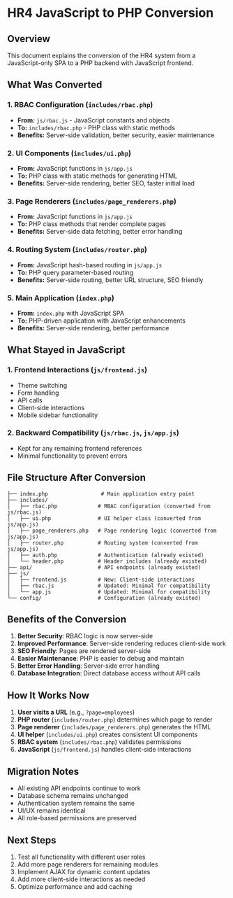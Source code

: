 # HR4 JavaScript to PHP Conversion

## Overview

This document explains the conversion of the HR4 system from a JavaScript-only SPA to a PHP backend with JavaScript frontend.

## What Was Converted

### 1. RBAC Configuration (`includes/rbac.php`)

- **From:** `js/rbac.js` - JavaScript constants and objects
- **To:** `includes/rbac.php` - PHP class with static methods
- **Benefits:** Server-side validation, better security, easier maintenance

### 2. UI Components (`includes/ui.php`)

- **From:** JavaScript functions in `js/app.js`
- **To:** PHP class with static methods for generating HTML
- **Benefits:** Server-side rendering, better SEO, faster initial load

### 3. Page Renderers (`includes/page_renderers.php`)

- **From:** JavaScript functions in `js/app.js`
- **To:** PHP class methods that render complete pages
- **Benefits:** Server-side data fetching, better error handling

### 4. Routing System (`includes/router.php`)

- **From:** JavaScript hash-based routing in `js/app.js`
- **To:** PHP query parameter-based routing
- **Benefits:** Server-side routing, better URL structure, SEO friendly

### 5. Main Application (`index.php`)

- **From:** `index.php` with JavaScript SPA
- **To:** PHP-driven application with JavaScript enhancements
- **Benefits:** Server-side rendering, better performance

## What Stayed in JavaScript

### 1. Frontend Interactions (`js/frontend.js`)

- Theme switching
- Form handling
- API calls
- Client-side interactions
- Mobile sidebar functionality

### 2. Backward Compatibility (`js/rbac.js`, `js/app.js`)

- Kept for any remaining frontend references
- Minimal functionality to prevent errors

## File Structure After Conversion

```
├── index.php                 # Main application entry point
├── includes/
│   ├── rbac.php             # RBAC configuration (converted from js/rbac.js)
│   ├── ui.php               # UI helper class (converted from js/app.js)
│   ├── page_renderers.php   # Page rendering logic (converted from js/app.js)
│   ├── router.php           # Routing system (converted from js/app.js)
│   ├── auth.php             # Authentication (already existed)
│   └── header.php           # Header includes (already existed)
├── api/                     # API endpoints (already existed)
├── js/
│   ├── frontend.js          # New: Client-side interactions
│   ├── rbac.js              # Updated: Minimal for compatibility
│   └── app.js               # Updated: Minimal for compatibility
└── config/                  # Configuration (already existed)
```

## Benefits of the Conversion

1. **Better Security**: RBAC logic is now server-side
2. **Improved Performance**: Server-side rendering reduces client-side work
3. **SEO Friendly**: Pages are rendered server-side
4. **Easier Maintenance**: PHP is easier to debug and maintain
5. **Better Error Handling**: Server-side error handling
6. **Database Integration**: Direct database access without API calls

## How It Works Now

1. **User visits a URL** (e.g., `?page=employees`)
2. **PHP router** (`includes/router.php`) determines which page to render
3. **Page renderer** (`includes/page_renderers.php`) generates the HTML
4. **UI helper** (`includes/ui.php`) creates consistent UI components
5. **RBAC system** (`includes/rbac.php`) validates permissions
6. **JavaScript** (`js/frontend.js`) handles client-side interactions

## Migration Notes

- All existing API endpoints continue to work
- Database schema remains unchanged
- Authentication system remains the same
- UI/UX remains identical
- All role-based permissions are preserved

## Next Steps

1. Test all functionality with different user roles
2. Add more page renderers for remaining modules
3. Implement AJAX for dynamic content updates
4. Add more client-side interactions as needed
5. Optimize performance and add caching
